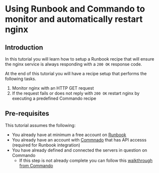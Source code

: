 # Using Runbook and Commando to monitor and automatically restart nginx

## Introduction

In this tutorial you will learn how to setup a Runbook recipe that will ensure the nginx service is always responding with a `200 OK` response code.

At the end of this tutorial you will have a recipe setup that performs the following tasks.

1. Monitor nginx with an HTTP GET request
2. If the request fails or does not reply with `200 OK` restart nginx by executing a predefined Commando recipe

## Pre-requisites

This tutorial assumes the following:

* You already have at minimum a free account on [Runbook](https://dash.runbook.io/signup)
* You already have an account with [Commnado](https://commando.io) that has API accesss (required for Runbook integration)
* You have already defined and connected the servers in question on Commando
  * If this step is not already complete you can follow this [walkthrough from Commando](http://vimeo.com/73097569)



